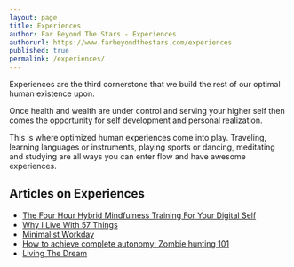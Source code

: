 ```yaml
---
layout: page
title: Experiences
author: Far Beyond The Stars - Experiences
authorurl: https://www.farbeyondthestars.com/experiences
published: true
permalink: /experiences/
---
```


<p>Experiences are the third cornerstone that we build the rest of our optimal human existence upon.
<p>Once health and wealth are under control and serving your higher self then comes the opportunity for self development and personal realization.
<p>This is where optimized human experiences come into play. Traveling, learning languages or instruments, playing sports or dancing, meditating and studying are all ways you can enter flow and have awesome experiences.

## Articles on Experiences
<ul>
<li><a href="/the-4-hour-hybrid-mindfulness-training-for-your-digital-self/">The Four Hour Hybrid Mindfulness Training For Your Digital Self</a></li>
<li><a href="/57-things/">Why I Live With 57 Things</a></li>
<li><a href="/minimalist-workday/">Minimalist Workday</a></li>
<li><a href="/how-to-achieve-complete-autonomy-zombie-hunting-101/">How to achieve complete autonomy: Zombie hunting 101</a></li>
<li><a href="/living-the-dream/">Living The Dream</a></li>
</ul>
